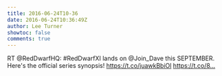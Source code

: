 ```yaml
---
title: 2016-06-24T10-36
date: 2016-06-24T10:36:49Z
author: Lee Turner
showtoc: false
comments: true
---
```


RT @RedDwarfHQ: #RedDwarfXI lands on @Join_Dave this SEPTEMBER. Here's the official series synopsis! https://t.co/juawkBbiOl https://t.co/8…

